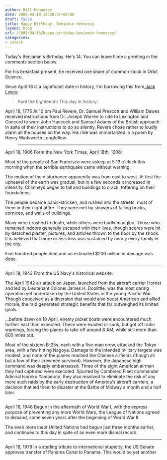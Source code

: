 ```yaml
---
author: Bill Hennessy
date: 2005-04-18 18:28:37+00:00
draft: false
title: Happy Birthday, Benjamin Hennessy
layout: blog
url: /2005/04/18/happy-birthday-benjamin-hennessy/
categories:
- Latest
---
```


Today's Benjamin's Birthday.  He's 14.  You can leave hime a greeting in the comments section below.

For his breakfast present, he received one share of common stock in Orbit Science.

Since April 18 is a significant date in history, I'm borrowing this from[ Jack Lewis](https://jacklewis.net/weblog/archives/2005/04/april_the_eight.php):



> April the Eighteenth
This day in history:

April 18, 1775
At 10 pm Paul Revere, Dr. Samuel Prescott and William Dawes received instructions from Dr. Joseph Warren to ride to Lexington and Concord to warn John Hancock and Samuel Adams of the British approach. In spite of their instructions to do so silently, Revere chose rather to loudly alarm all the houses on the way. His ride was immortalized in a poem by Henry Wadsworth Longfellow.

> 
> * * *
> 
> 
April 18, 1906
Form the New York Times, April 18th, 1906:

Most of the people of San Francisco were asleep at 5:13 o'clock this morning when the terrible earthquake came without warning.

The motion of the disturbance apparently was from east to west. At first the upheaval of the earth was gradual, but in a few seconds it increased in intensity. Chimneys began to fall and buildings to crack, tottering on their foundations.

The people became panic-stricken, and rushed into the streets, most of them in their night attire. They were met by showers of falling bricks, cornices, and walls of buildings.

Many were crushed to death, while others were badly mangled. Those who remained indoors generally escaped with their lives, though scores were hit by detached plaster, pictures, and articles thrown to the floor by the shock. It is believed that more or less loss was sustained by nearly every family in the city.

Five hundred people died and an estimated $200 million in damage was done.

> 
> * * *
> 
> 
April 18, 1942
From the US Navy's historical website:

The April 1942 air attack on Japan, launched from the aircraft carrier Hornet and led by Lieutenant Colonel James H. Doolittle, was the most daring operation yet undertaken by the United States in the young Pacific War. Though conceived as a diversion that would also boost American and allied morale, the raid generated strategic benefits that far outweighed its limited goals.

...before dawn on 18 April, enemy picket boats were encountered much further east than expected. These were evaded or sunk, but got off radio warnings, forcing the planes to take off around 8 AM, while still more than 600 miles out.

Most of the sixteen B-25s, each with a five-man crew, attacked the Tokyo area, with a few hitting Nagoya. Damage to the intended military targets was modest, and none of the planes reached the Chinese airfields (though all but a few of their crewmen survived). However, the Japanese high command was deeply embarrassed. Three of the eight American airmen they had captured were executed. Spurred by Combined Fleet commander Admiral Isoroku Yamamoto, they also resolved to eliminate the risk of any more such raids by the early destruction of America's aircraft carriers, a decision that led them to disaster at the Battle of Midway a month and a half later.

> 
> * * *
> 
> 
April 18, 1946
Begun in the aftermath of World War I, with the express purpose of preventing any more World Wars, the League of Nations agreed to disband, some seven years after the beginning of World War II.

The even more inept United Nations had begun just three months earlier, and continues to this day in spite of an even more dismal record.

> 
> * * *
> 
> 
April 18, 1978
In a sterling tribute to international stupidity, the US Senate approves transfer of Panama Canal to Panama. This would be yet another 
